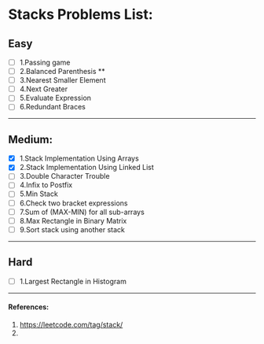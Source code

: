 # Stacks Problems List:

## Easy

- [ ] 1.Passing game
- [ ] 2.Balanced Parenthesis **
- [ ] 3.Nearest Smaller Element
- [ ] 4.Next Greater
- [ ] 5.Evaluate Expression
- [ ] 6.Redundant Braces

___

## Medium:
- [X] 1.Stack Implementation Using Arrays
- [X] 2.Stack Implementation Using Linked List
- [ ] 3.Double Character Trouble
- [ ] 4.Infix to Postfix
- [ ] 5.Min Stack
- [ ] 6.Check two bracket expressions
- [ ] 7.Sum of (MAX-MIN) for all sub-arrays
- [ ] 8.Max Rectangle in Binary Matrix
- [ ] 9.Sort stack using another stack

___
## Hard
- [ ] 1.Largest Rectangle in Histogram

___



#### References:
1. https://leetcode.com/tag/stack/
2. 